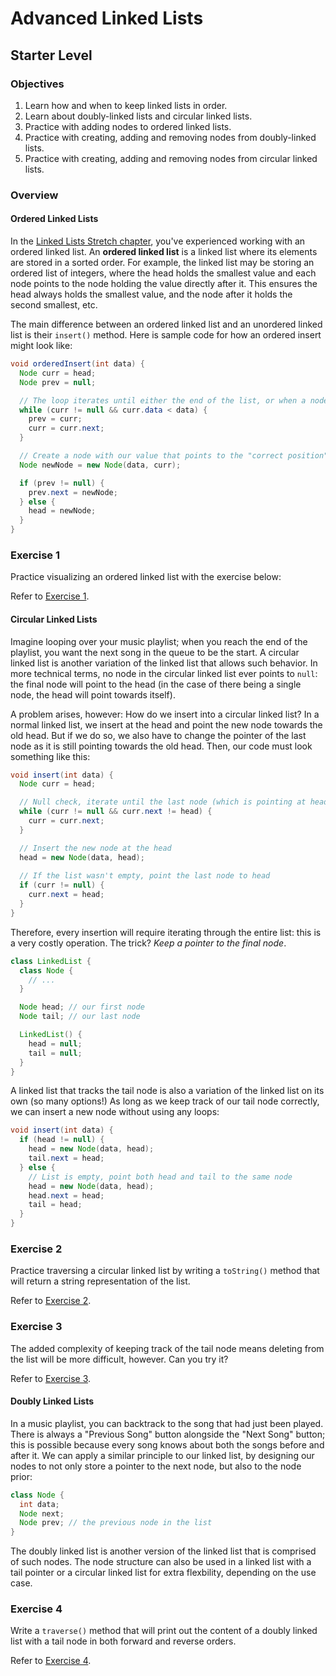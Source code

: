 # Advanced Linked Lists

## Starter Level

### Objectives

1. Learn how and when to keep linked lists in order.
2. Learn about doubly-linked lists and circular linked lists.
3. Practice with adding nodes to ordered linked lists.
4. Practice with creating, adding and removing nodes from doubly-linked lists.
5. Practice with creating, adding and removing nodes from circular linked lists.

### Overview

#### Ordered Linked Lists

In the [Linked Lists Stretch chapter](https://celine-latulipe-9048.trinket.io/java-active-learning-workbook#/linked-lists/linked-lists-stretch), you've experienced working with an ordered linked list. An **ordered linked list** is a linked list where its elements are stored in a sorted order. For example, the linked list may be storing an ordered list of integers, where the head holds the smallest value and each node points to the node holding the value directly after it. This ensures the head always holds the smallest value, and the node after it holds the second smallest, etc.

The main difference between an ordered linked list and an unordered linked list is their `insert()` method. Here is sample code for how an ordered insert might look like:

```java
void orderedInsert(int data) {
  Node curr = head;
  Node prev = null;

  // The loop iterates until either the end of the list, or when a node with a value larger than ours is found
  while (curr != null && curr.data < data) {
    prev = curr;
    curr = curr.next;
  }

  // Create a node with our value that points to the "correct position"
  Node newNode = new Node(data, curr);

  if (prev != null) {
    prev.next = newNode;
  } else {
    head = newNode;
  }
}
```

### Exercise 1

Practice visualizing an ordered linked list with the exercise below:

Refer to [Exercise 1](./starter-exercises/exercise-1/).

#### Circular Linked Lists

Imagine looping over your music playlist; when you reach the end of the playlist, you want the next song in the queue to be the start. A circular linked list is another variation of the linked list that allows such behavior. In more technical terms, no node in the circular linked list ever points to `null`: the final node will point to the head (in the case of there being a single node, the head will point towards itself).

A problem arises, however: How do we insert into a circular linked list? In a normal linked list, we insert at the head and point the new node towards the old head. But if we do so, we also have to change the pointer of the last node as it is still pointing towards the old head. Then, our code must look something like this:

```java
void insert(int data) {
  Node curr = head;

  // Null check, iterate until the last node (which is pointing at head) is found
  while (curr != null && curr.next != head) {
    curr = curr.next;
  }

  // Insert the new node at the head
  head = new Node(data, head);
  
  // If the list wasn't empty, point the last node to head
  if (curr != null) {
    curr.next = head;
  }
}
```

Therefore, every insertion will require iterating through the entire list: this is a very costly operation. The trick? *Keep a pointer to the final node*.

```java
class LinkedList {
  class Node {
    // ...
  }

  Node head; // our first node
  Node tail; // our last node

  LinkedList() {
    head = null;
    tail = null;
  }
}
```

A linked list that tracks the tail node is also a variation of the linked list on its own (so many options!) As long as we keep track of our tail node correctly, we can insert a new node without using any loops:

```java
void insert(int data) {
  if (head != null) {
    head = new Node(data, head);
    tail.next = head;
  } else {
    // List is empty, point both head and tail to the same node
    head = new Node(data, head);
    head.next = head;
    tail = head;
  }
}
```

### Exercise 2

Practice traversing a circular linked list by writing a `toString()` method that will return a string representation of the list.

Refer to [Exercise 2](./starter-exercises/exercise-2/).

### Exercise 3

The added complexity of keeping track of the tail node means deleting from the list will be more difficult, however. Can you try it?

Refer to [Exercise 3](./starter-exercises/exercise-3/).

#### Doubly Linked Lists

In a music playlist, you can backtrack to the song that had just been played. There is always a "Previous Song" button alongside the "Next Song" button; this is possible because every song knows about both the songs before and after it. We can apply a similar principle to our linked list, by designing our nodes to not only store a pointer to the next node, but also to the node prior:

```java
class Node {
  int data;
  Node next;
  Node prev; // the previous node in the list
}
```

The doubly linked list is another version of the linked list that is comprised of such nodes. The node structure can also be used in a linked list with a tail pointer or a circular linked list for extra flexbility, depending on the use case.

### Exercise 4

Write a `traverse()` method that will print out the content of a doubly linked list with a tail node in both forward and reverse orders.

Refer to [Exercise 4](./starter-exercises/exercise-4/).